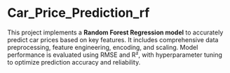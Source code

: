 # Car_Price_Prediction_rf
This project implements a **Random Forest Regression model** to accurately predict car prices based on key features. It includes comprehensive data preprocessing, feature engineering, encoding, and scaling. Model performance is evaluated using RMSE and R², with hyperparameter tuning to optimize prediction accuracy and reliability.
